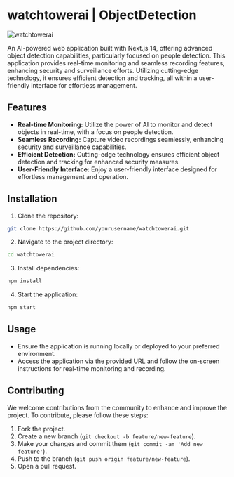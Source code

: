 # watchtowerai | ObjectDetection

![watchtowerai](https://socialify.git.ci/mrExplorist/watchtowerai/image?description=1&descriptionEditable=AI%20powered%20Next-14%20App%20Utilizing%20COCO-SSD%20model%20for%20accurate%20detection%2C%20webcam%20integration%20for%20live%20video%20streams%2C%20and%20Media%20Recorder.&font=Inter&language=1&logo=https%3A%2F%2Fimg.icons8.com%2Fexternal-vitaliy-gorbachev-blue-vitaly-gorbachev%2F60%2Fexternal-lighthouse-location-vitaliy-gorbachev-blue-vitaly-gorbachev.png&name=1&owner=1&pattern=Circuit%20Board&theme=Dark)

An AI-powered web application built with Next.js 14, offering advanced object detection capabilities, particularly focused on people detection. This application provides real-time monitoring and seamless recording features, enhancing security and surveillance efforts. Utilizing cutting-edge technology, it ensures efficient detection and tracking, all within a user-friendly interface for effortless management.

## Features

- **Real-time Monitoring:** Utilize the power of AI to monitor and detect objects in real-time, with a focus on people detection.
- **Seamless Recording:** Capture video recordings seamlessly, enhancing security and surveillance capabilities.
- **Efficient Detection:** Cutting-edge technology ensures efficient object detection and tracking for enhanced security measures.
- **User-Friendly Interface:** Enjoy a user-friendly interface designed for effortless management and operation.

## Installation

1. Clone the repository:

```bash
git clone https://github.com/yourusername/watchtowerai.git
```

2. Navigate to the project directory:

```bash
cd watchtowerai
```

3. Install dependencies:

```bash
npm install
```

4. Start the application:

```bash
npm start
```

## Usage

- Ensure the application is running locally or deployed to your preferred environment.
- Access the application via the provided URL and follow the on-screen instructions for real-time monitoring and recording.

## Contributing

We welcome contributions from the community to enhance and improve the project. To contribute, please follow these steps:

1. Fork the project.
2. Create a new branch (`git checkout -b feature/new-feature`).
3. Make your changes and commit them (`git commit -am 'Add new feature'`).
4. Push to the branch (`git push origin feature/new-feature`).
5. Open a pull request.
